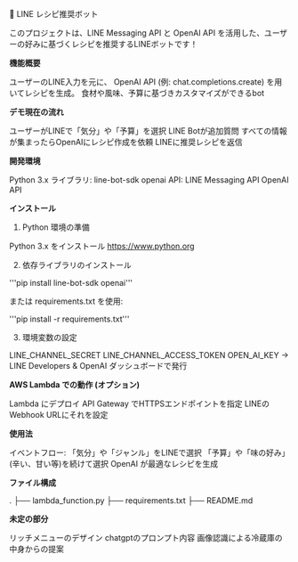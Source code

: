 🍜 LINE レシピ推奨ボット

このプロジェクトは、LINE Messaging API と OpenAI API を活用した、ユーザーの好みに基づくレシピを推奨するLINEボットです！

**機能概要**

ユーザーのLINE入力を元に、
OpenAI API (例: chat.completions.create) を用いてレシピを生成。
食材や風味、予算に基づきカスタマイズができるbot

**デモ現在の流れ**

ユーザーがLINEで「気分」や「予算」を選択
LINE Botが追加質問
すべての情報が集まったらOpenAIにレシピ作成を依頼
LINEに推奨レシピを返信

**開発環境**

Python 3.x
ライブラリ:
line-bot-sdk
openai
API:
LINE Messaging API
OpenAI API

**インストール**

1. Python 環境の準備

Python 3.x をインストール
https://www.python.org

2. 依存ライブラリのインストール

'''pip install line-bot-sdk openai'''

または requirements.txt を使用:

'''pip install -r requirements.txt'''

3. 環境変数の設定

LINE_CHANNEL_SECRET
LINE_CHANNEL_ACCESS_TOKEN
OPEN_AI_KEY
→ LINE Developers & OpenAI ダッシュボードで発行

**AWS Lambda での動作 (オプション)**

Lambda にデプロイ
API Gateway でHTTPSエンドポイントを指定
LINEのWebhook URLにそれを設定

**使用法**

イベントフロー:
「気分」や「ジャンル」をLINEで選択
「予算」や「味の好み」(辛い、甘い等)を続けて選択
OpenAI が最適なレシピを生成

**ファイル構成**

.
├── lambda_function.py
├── requirements.txt
├── README.md


**未定の部分**

リッチメニューのデザイン
chatgptのプロンプト内容
画像認識による冷蔵庫の中身からの提案

